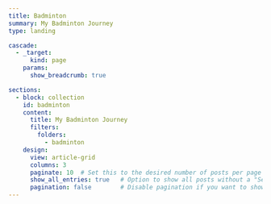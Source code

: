 ```yaml
---
title: Badminton
summary: My Badminton Journey
type: landing

cascade:
  - _target:
      kind: page
    params:
      show_breadcrumb: true

sections:
  - block: collection
    id: badminton
    content:
      title: My Badminton Journey
      filters:
        folders:
          - badminton
    design:
      view: article-grid
      columns: 3
      paginate: 10  # Set this to the desired number of posts per page
      show_all_entries: true   # Option to show all posts without a "See All" button
      pagination: false        # Disable pagination if you want to show all posts
---
```

